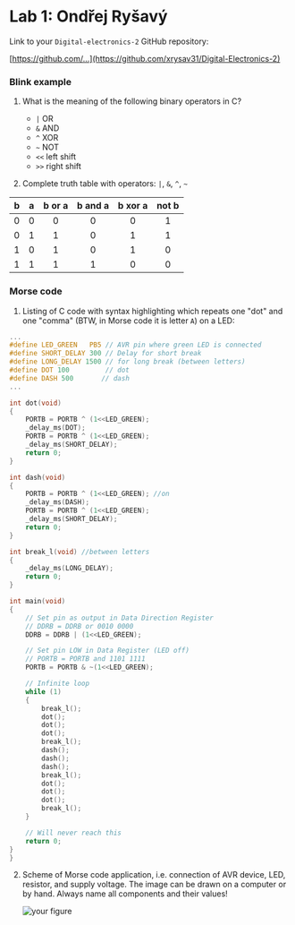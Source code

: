 # Lab 1: Ondřej Ryšavý

Link to your `Digital-electronics-2` GitHub repository:

   [https://github.com/...](https://github.com/xrysav31/Digital-Electronics-2)


### Blink example

1. What is the meaning of the following binary operators in C?
   * `|`    OR
   * `&`    AND
   * `^`    XOR
   * `~`    NOT 
   * `<<`   left shift
   * `>>`   right shift

2. Complete truth table with operators: `|`, `&`, `^`, `~`

| **b** | **a** |**b or a** | **b and a** | **b xor a** | **not b** |
| :-: | :-: | :-: | :-: | :-: | :-: |
| 0 | 0 | 0 | 0 | 0 | 1 |
| 0 | 1 | 1 | 0 | 1 | 1 |
| 1 | 0 | 1 | 0 | 1 | 0 |
| 1 | 1 | 1 | 1 | 0 | 0 |


### Morse code

1. Listing of C code with syntax highlighting which repeats one "dot" and one "comma" (BTW, in Morse code it is letter `A`) on a LED:

```c
...
#define LED_GREEN   PB5 // AVR pin where green LED is connected
#define SHORT_DELAY 300 // Delay for short break
#define LONG_DELAY 1500 // for long break (between letters)
#define DOT 100         // dot 
#define DASH 500       // dash 
...

int dot(void)
{
    PORTB = PORTB ^ (1<<LED_GREEN);
    _delay_ms(DOT);
    PORTB = PORTB ^ (1<<LED_GREEN);
    _delay_ms(SHORT_DELAY);
    return 0;
}

int dash(void)
{
    PORTB = PORTB ^ (1<<LED_GREEN); //on
    _delay_ms(DASH);
    PORTB = PORTB ^ (1<<LED_GREEN);
    _delay_ms(SHORT_DELAY);
    return 0;
}

int break_l(void) //between letters
{
    _delay_ms(LONG_DELAY);
    return 0;
}

int main(void)
{
    // Set pin as output in Data Direction Register
    // DDRB = DDRB or 0010 0000
    DDRB = DDRB | (1<<LED_GREEN);

    // Set pin LOW in Data Register (LED off)
    // PORTB = PORTB and 1101 1111
    PORTB = PORTB & ~(1<<LED_GREEN);

    // Infinite loop
    while (1)
    {
        break_l();
        dot();
        dot();
        dot();
        break_l();
        dash();
        dash();
        dash();
        break_l();
        dot();
        dot();
        dot();
        break_l();
    }

    // Will never reach this
    return 0;
}
}
```


2. Scheme of Morse code application, i.e. connection of AVR device, LED, resistor, and supply voltage. The image can be drawn on a computer or by hand. Always name all components and their values!

   ![your figure]()
